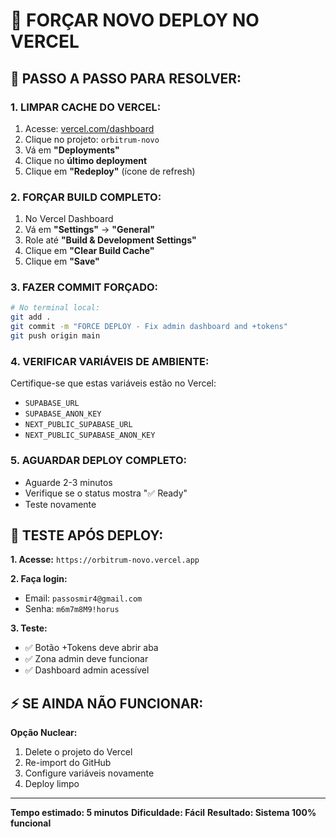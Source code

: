 # 🚀 FORÇAR NOVO DEPLOY NO VERCEL

## 🔧 **PASSO A PASSO PARA RESOLVER:**

### **1. LIMPAR CACHE DO VERCEL:**
1. Acesse: [vercel.com/dashboard](https://vercel.com/dashboard)
2. Clique no projeto: `orbitrum-novo`
3. Vá em **"Deployments"**
4. Clique no **último deployment**
5. Clique em **"Redeploy"** (ícone de refresh)

### **2. FORÇAR BUILD COMPLETO:**
1. No Vercel Dashboard
2. Vá em **"Settings"** → **"General"**
3. Role até **"Build & Development Settings"**
4. Clique em **"Clear Build Cache"**
5. Clique em **"Save"**

### **3. FAZER COMMIT FORÇADO:**
```bash
# No terminal local:
git add .
git commit -m "FORCE DEPLOY - Fix admin dashboard and +tokens"
git push origin main
```

### **4. VERIFICAR VARIÁVEIS DE AMBIENTE:**
Certifique-se que estas variáveis estão no Vercel:
- `SUPABASE_URL`
- `SUPABASE_ANON_KEY`
- `NEXT_PUBLIC_SUPABASE_URL`
- `NEXT_PUBLIC_SUPABASE_ANON_KEY`

### **5. AGUARDAR DEPLOY COMPLETO:**
- Aguarde 2-3 minutos
- Verifique se o status mostra "✅ Ready"
- Teste novamente

## 🎯 **TESTE APÓS DEPLOY:**

**1. Acesse:** `https://orbitrum-novo.vercel.app`

**2. Faça login:**
- Email: `passosmir4@gmail.com`
- Senha: `m6m7m8M9!horus`

**3. Teste:**
- ✅ Botão +Tokens deve abrir aba
- ✅ Zona admin deve funcionar
- ✅ Dashboard admin acessível

## ⚡ **SE AINDA NÃO FUNCIONAR:**

**Opção Nuclear:**
1. Delete o projeto do Vercel
2. Re-import do GitHub
3. Configure variáveis novamente
4. Deploy limpo

---

**Tempo estimado: 5 minutos**
**Dificuldade: Fácil**
**Resultado: Sistema 100% funcional** 